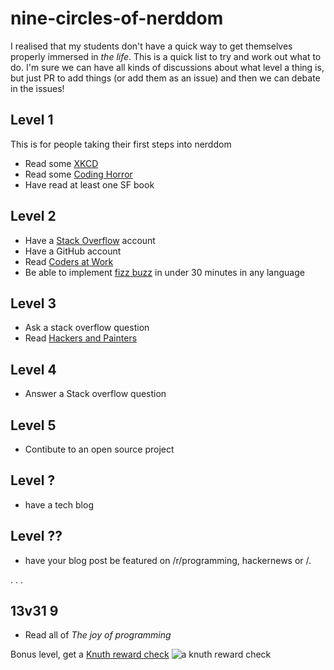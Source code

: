 # nine-circles-of-nerddom

I realised that my students don't have a quick way to get themselves properly immersed in _the life_. This is a quick list to try and work out what to do. I'm sure we can have all kinds of discussions about what level a thing is, but just PR to add things (or add them as an issue) and then we can debate in the issues! 

## Level 1
This is for people taking their first steps into nerddom

* Read some [XKCD](http://xkcd.com/)
* Read some [Coding Horror](http://blog.codinghorror.com/)
* Have read at least one SF book

## Level 2

* Have a [Stack Overflow](http://stackoverflow.com/) account
* Have a GitHub account
* Read [Coders at Work](http://www.codersatwork.com/)
* Be able to implement [fizz buzz](https://en.wikipedia.org/wiki/Fizz_buzz#Programming_interviews) in under 30 minutes in any language

## Level 3

* Ask a stack overflow question
* Read [Hackers and Painters](http://www.paulgraham.com/hp.html)

## Level 4

* Answer a Stack overflow question

## Level 5

* Contibute to an open source project

## Level ?

* have a tech blog

## Level ??

* have your blog post be featured on /r/programming, hackernews or /.


.
.
.

## 13v31 9

* Read all of _The joy of programming_

Bonus level, get a [Knuth reward check](https://en.wikipedia.org/wiki/Knuth_reward_check)
![a knuth reward check](https://upload.wikimedia.org/wikipedia/commons/6/63/Knuth_cod.JPG)

